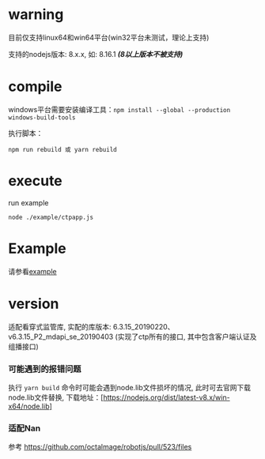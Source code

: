 # warning
目前仅支持linux64和win64平台(win32平台未测试，理论上支持)

支持的nodejs版本: 8.x.x, 如: 8.16.1  ***(8以上版本不被支持)***

# compile
windows平台需要安装编译工具：`npm install --global --production windows-build-tools`

执行脚本：
```
npm run rebuild 或 yarn rebuild
```

# execute
run example
```
node ./example/ctpapp.js
```

# Example
请参看[example](https://github.com/iamweilee/nodectp-example.git)

# version
适配看穿式监管库, 实配的库版本: 6.3.15_20190220、v6.3.15_P2_mdapi_se_20190403 (实现了ctp所有的接口, 其中包含客户端认证及组播接口)

### 可能遇到的报错问题
执行 `yarn build` 命令时可能会遇到node.lib文件损坏的情况, 此时可去官网下载node.lib文件替换, 下载地址：[https://nodejs.org/dist/latest-v8.x/win-x64/node.lib]


### 适配Nan

参考 https://github.com/octalmage/robotjs/pull/523/files
